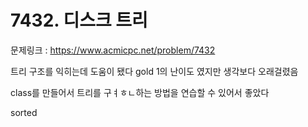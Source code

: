 # 7432. 디스크 트리

문제링크 : https://www.acmicpc.net/problem/7432

트리 구조를 익히는데 도움이 됐다
gold 1의 난이도 였지만 생각보다 오래걸렸음

class를 만들어서 트리를 구ㅕㅎㄴ하는 방법을 연습할 수 있어서 좋았다

sorted
